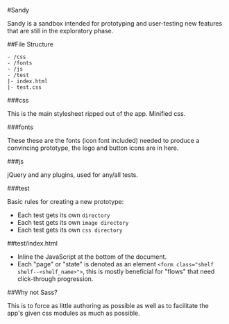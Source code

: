 #Sandy

Sandy is a sandbox intended for prototyping and user-testing new features that are still in the exploratory phase.

##File Structure

```
- /css
- /fonts
- /js
- /test
|- index.html
|- test.css

```

###css

This is the main stylesheet ripped out of the app.
Minified css.

###fonts

These these are the fonts (icon font included) needed to produce a convincing prototype,
the logo and button icons are in here.

###js

jQuery and any plugins, used for any/all tests.

###test

Basic rules for creating a new prototype:

- Each test gets its own `directory`
- Each test gets its own `image directory`
- Each test gets its own `css directory`

##test/index.html

- Inline the JavaScript at the bottom of the document.
- Each "page" or "state" is denoted as an element `<form class="shelf shelf--<shelf_name>">`, this is mostly beneficial for "flows" that need click-through progression.


##Why not Sass?

This is to force as little authoring as possible as well as to facilitate the app's given
css modules as much as possible.

